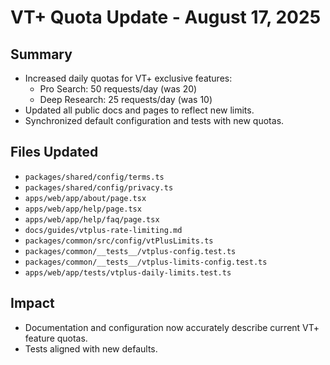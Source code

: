 # VT+ Quota Update - August 17, 2025

## Summary

- Increased daily quotas for VT+ exclusive features:
    - Pro Search: 50 requests/day (was 20)
    - Deep Research: 25 requests/day (was 10)
- Updated all public docs and pages to reflect new limits.
- Synchronized default configuration and tests with new quotas.

## Files Updated

- `packages/shared/config/terms.ts`
- `packages/shared/config/privacy.ts`
- `apps/web/app/about/page.tsx`
- `apps/web/app/help/page.tsx`
- `apps/web/app/help/faq/page.tsx`
- `docs/guides/vtplus-rate-limiting.md`
- `packages/common/src/config/vtPlusLimits.ts`
- `packages/common/__tests__/vtplus-config.test.ts`
- `packages/common/__tests__/vtplus-limits-config.test.ts`
- `apps/web/app/tests/vtplus-daily-limits.test.ts`

## Impact

- Documentation and configuration now accurately describe current VT+ feature quotas.
- Tests aligned with new defaults.
